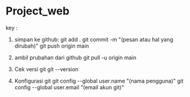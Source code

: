 ﻿# Project_web
key :
1. simpan ke github:
    git add .
    git commit -m "(pesan atau hal yang dirubah)"
    git push origin main

2. ambil prubahan dari github
    git pull -u origin main 

3. Cek versi git
    git --version

4. Konfigurasi git
    git config --global user.name "(nama pengguna)"
    git config --global user.email "(email akun git)"


